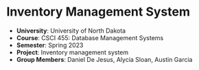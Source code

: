 # Inventory Management System

- **University**: University of North Dakota
- **Course**: CSCI 455: Database Management Systems
- **Semester**: Spring 2023
- **Project**: Inventory management system
- **Group Members**: Daniel De Jesus, Alycia Sloan, Austin Garcia
